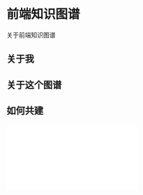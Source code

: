 # 前端知识图谱

关于前端知识图谱

## 关于我


## 关于这个图谱

## 如何共建


<iframe src="//player.bilibili.com/player.html?aid=549382638&bvid=BV1Gq4y1g7q2&cid=449435508&page=1" scrolling="no" border="0" frameborder="no" framespacing="0" allowfullscreen="true"> </iframe>